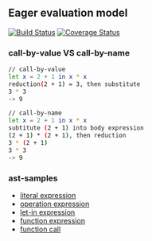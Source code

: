 ## Eager evaluation model

[![Build Status](https://travis-ci.org/mapogolions/evaluation-model.svg?branch=master)](https://travis-ci.org/mapogolions/evaluation-model) [![Coverage Status](https://coveralls.io/repos/github/mapogolions/evaluation-model/badge.svg?branch=master)](https://coveralls.io/github/mapogolions/evaluation-model?branch=master)


### call-by-value VS call-by-name

```sh
// call-by-value
let x = 2 + 1 in x * x
reduction(2 + 1) = 3, then substitute
3 * 3
-> 9

// call-by-name
let x = 2 + 1 in x * x
subtitute (2 + 1) into body expression
(2 + 1) * (2 + 1), then reduction
3 * (2 + 1)
3 * 3
-> 9
```

### ast-samples

* [literal expression](./docs/literal.md)
* [operation expression](./docs/operation.md)
* [let-in expression](./docs/let-in.md)
* [function expression](./docs/fun.md)
* [function call](./docs/fun-call.md)
